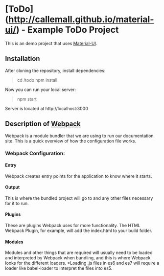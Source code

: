 # [ToDo] (http://callemall.github.io/material-ui/) - Example ToDo Project

This is an demo project that uses [Material-UI](http://callemall.github.io/material-ui/).

## Installation

After cloning the repository, install dependencies:

> cd <project folder>/todo
> npm install

Now you can run your local server:

> npm start

Server is located at http://localhost:3000

## Description of [Webpack](http://webpack.github.io/docs/)

Webpack is a module bundler that we are using to run our documentation site.
This is a quick overview of how the configuration file works.

### Webpack Configuration:

#### Entry

Webpack creates entry points for the application to know where it starts.

#### Output

This is where the bundled project will go to and any other files necessary for it to run.

#### Plugins

These are plugins Webpack uses for more functionality.
The HTML Webpack Plugin, for example, will add the index.html to your build folder.

#### Modules

Modules and other things that are required will usually need to be loaded and interpreted by Webpack when bundling, and this is where Webpack looks for the different loaders.
*Loading .js files in es6 and es7 will require a loader like babel-loader to interpret the files into es5.
